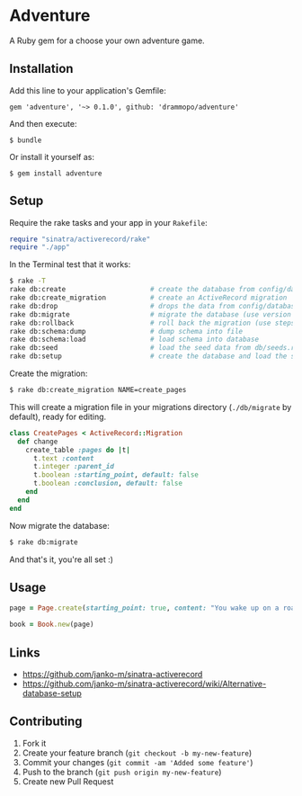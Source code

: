 # Adventure

A Ruby gem for a choose your own adventure game.

## Installation

Add this line to your application's Gemfile:

    gem 'adventure', '~> 0.1.0', github: 'drammopo/adventure'

And then execute:

    $ bundle

Or install it yourself as:

    $ gem install adventure

## Setup

Require the rake tasks and your app in your `Rakefile`:

```ruby
require "sinatra/activerecord/rake"
require "./app"
```

In the Terminal test that it works:

```sh
$ rake -T
rake db:create                     # create the database from config/database.yml from the current Sinatra env
rake db:create_migration           # create an ActiveRecord migration
rake db:drop                       # drops the data from config/database.yml from the current Sinatra env
rake db:migrate                    # migrate the database (use version with VERSION=n)
rake db:rollback                   # roll back the migration (use steps with STEP=n)
rake db:schema:dump                # dump schema into file
rake db:schema:load                # load schema into database
rake db:seed                       # load the seed data from db/seeds.rb
rake db:setup                      # create the database and load the schema
```

Create the migration:

```sh
$ rake db:create_migration NAME=create_pages
```

This will create a migration file in your migrations directory (`./db/migrate`
by default), ready for editing.

```ruby
class CreatePages < ActiveRecord::Migration
  def change
    create_table :pages do |t|
      t.text :content
      t.integer :parent_id
      t.boolean :starting_point, default: false
      t.boolean :conclusion, default: false
    end
  end
end
```

Now migrate the database:

```sh
$ rake db:migrate
```

And that's it, you're all set :)

## Usage

```ruby
page = Page.create(starting_point: true, content: "You wake up on a road. It's foggy and dampy. In your bag is 30 gold pieces and a bacon sandwich. Which do you choose?")

book = Book.new(page)
```

Links
----------

* https://github.com/janko-m/sinatra-activerecord
* https://github.com/janko-m/sinatra-activerecord/wiki/Alternative-database-setup


## Contributing

1. Fork it
2. Create your feature branch (`git checkout -b my-new-feature`)
3. Commit your changes (`git commit -am 'Added some feature'`)
4. Push to the branch (`git push origin my-new-feature`)
5. Create new Pull Request
